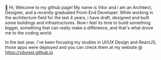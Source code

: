 👋 Hi, Welcome to my github page! My name is Vitor and i am an Architect, Designer, and a recently graduated Front-End Developer. 
While working in the architecture field for the last 4 years, i have draft, designed and built some buildings and infrastructures. Now i feel its time to build something bigger, something that can really make a difference, and that's what drove me to the coding world.

In the last year, i've been focusing my studies in UI/UX Design and ReactJS, those apps were deployed and you can check them at my website @ https://vitorest.github.io
